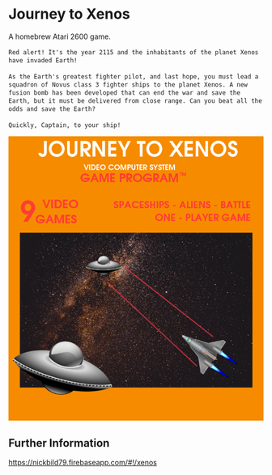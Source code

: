 # Journey to Xenos

A homebrew Atari 2600 game.

```
Red alert! It's the year 2115 and the inhabitants of the planet Xenos have invaded Earth! 

As the Earth's greatest fighter pilot, and last hope, you must lead a squadron of Novus class 3 fighter ships to the planet Xenos. A new fusion bomb has been developed that can end the war and save the Earth, but it must be delivered from close range. Can you beat all the odds and save the Earth? 

Quickly, Captain, to your ship!
```

![Cover Art](https://raw.githubusercontent.com/nickbild/journey_to_xenos/master/xenos2.png)

## Further Information

https://nickbild79.firebaseapp.com/#!/xenos

